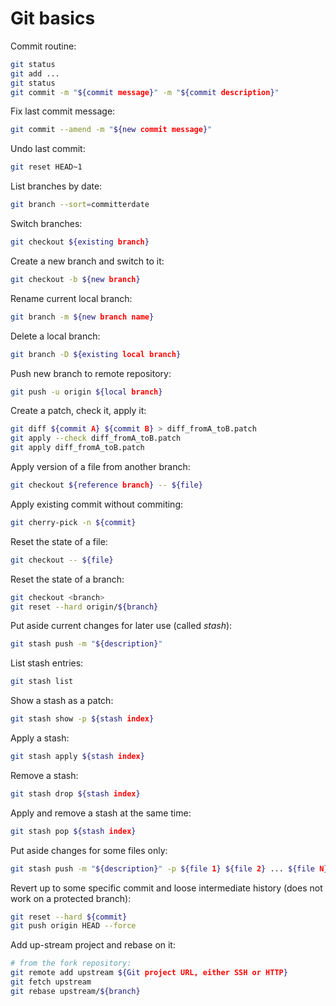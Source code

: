 # Git basics

Commit routine:
```sh
git status
git add ...
git status
git commit -m "${commit message}" -m "${commit description}"
```

Fix last commit message:
```sh
git commit --amend -m "${new commit message}"
```

Undo last commit:
```sh
git reset HEAD~1
```

List branches by date:
```sh
git branch --sort=committerdate
```

Switch branches:
```sh
git checkout ${existing branch}
```

Create a new branch and switch to it:
```sh
git checkout -b ${new branch}
```

Rename current local branch:
```sh
git branch -m ${new branch name}
```

Delete a local branch:
```sh
git branch -D ${existing local branch}
```

Push new branch to remote repository:
```sh
git push -u origin ${local branch}
```

Create a patch, check it, apply it:
```sh
git diff ${commit A} ${commit B} > diff_fromA_toB.patch
git apply --check diff_fromA_toB.patch
git apply diff_fromA_toB.patch
```

Apply version of a file from another branch:
```sh
git checkout ${reference branch} -- ${file}
```

Apply existing commit without commiting:
```sh
git cherry-pick -n ${commit}
```

Reset the state of a file:
```sh
git checkout -- ${file}
```

Reset the state of a branch:
```sh
git checkout <branch>
git reset --hard origin/${branch}
```

Put aside current changes for later use (called _stash_):
```sh
git stash push -m "${description}"
```

List stash entries:
```sh
git stash list
```

Show a stash as a patch:
```sh
git stash show -p ${stash index}
```

Apply a stash:
```sh
git stash apply ${stash index}
```

Remove a stash:
```sh
git stash drop ${stash index}
```

Apply and remove a stash at the same time:
```sh
git stash pop ${stash index}
```

Put aside changes for some files only:
```sh
git stash push -m "${description}" -p ${file 1} ${file 2} ... ${file N}
```

Revert up to some specific commit and loose intermediate history (does not work on a protected branch):
```sh
git reset --hard ${commit}
git push origin HEAD --force
```

Add up-stream project and rebase on it:
```sh
# from the fork repository:
git remote add upstream ${Git project URL, either SSH or HTTP}
git fetch upstream
git rebase upstream/${branch}
```
